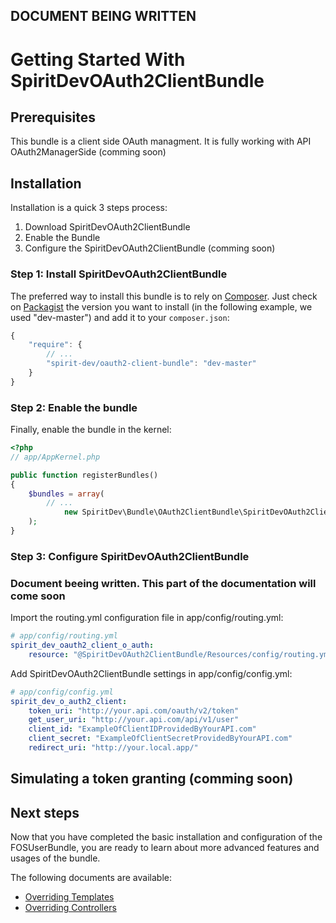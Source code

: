 ## DOCUMENT BEING WRITTEN

Getting Started With SpiritDevOAuth2ClientBundle
=========================================

## Prerequisites
This bundle is a client side OAuth managment. It is fully working with API OAuth2ManagerSide (comming soon)

## Installation

Installation is a quick 3 steps process:

1. Download SpiritDevOAuth2ClientBundle
2. Enable the Bundle
3. Configure the SpiritDevOAuth2ClientBundle (comming soon)


### Step 1: Install SpiritDevOAuth2ClientBundle

The preferred way to install this bundle is to rely on [Composer](http://getcomposer.org).
Just check on [Packagist](https://packagist.org/packages/spirit-dev/oauth2-client-bundle) the version you want to install (in the following example, we used "dev-master") and add it to your `composer.json`:

``` js
{
    "require": {
        // ...
        "spirit-dev/oauth2-client-bundle": "dev-master"
    }
}
```

### Step 2: Enable the bundle

Finally, enable the bundle in the kernel:

``` php
<?php
// app/AppKernel.php

public function registerBundles()
{
    $bundles = array(
        // ...
            new SpiritDev\Bundle\OAuth2ClientBundle\SpiritDevOAuth2ClientBundle(),
    );
}
```


### Step 3: Configure SpiritDevOAuth2ClientBundle

### Document beeing written. This part of the documentation will come soon

Import the routing.yml configuration file in app/config/routing.yml:

``` yaml
# app/config/routing.yml
spirit_dev_oauth2_client_o_auth:
    resource: "@SpiritDevOAuth2ClientBundle/Resources/config/routing.yml"
```

Add SpiritDevOAuth2ClientBundle settings in app/config/config.yml:

``` yaml
# app/config/config.yml
spirit_dev_o_auth2_client:
    token_uri: "http://your.api.com/oauth/v2/token"
    get_user_uri: "http://your.api.com/api/v1/user"
    client_id: "ExampleOfClientIDProvidedByYourAPI.com"
    client_secret: "ExampleOfClientSecretProvidedByYourAPI.com"
    redirect_uri: "http://your.local.app/"
```

## Simulating a token granting (comming soon)

## Next steps
Now that you have completed the basic installation and configuration of the FOSUserBundle, you are ready to learn about more advanced features and usages of the bundle.

The following documents are available:

* [Overriding Templates](https://github.com/spirit-dev/Oauth2ClientBundle/blob/master/Resources/doc/overriding_templates.md)
* [Overriding Controllers](https://github.com/spirit-dev/Oauth2ClientBundle/blob/master/Resources/doc/overriding_controllers.md)